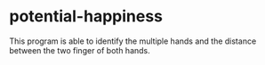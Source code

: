 # potential-happiness
This program is able to identify the multiple hands and the distance between the two finger of both hands. 
